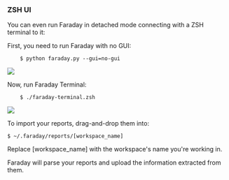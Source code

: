 ### ZSH UI

You can even run Faraday in detached mode connecting with a ZSH terminal to it:

First, you need to run Faraday with no GUI:

``` 
    $ python faraday.py --gui=no-gui
```

![](https://raw.github.com/wiki/infobyte/faraday/images/client/no_ui.png)

Now, run Faraday Terminal:

```
    $ ./faraday-terminal.zsh
```

![](https://raw.github.com/wiki/infobyte/faraday/images/client/no_ui2.png)

To import your reports, drag-and-drop them into:

    $ ~/.faraday/reports/[workspace_name]

Replace [workspace_name] with the workspace's name you're working in.

Faraday will parse your reports and upload the information extracted from them.